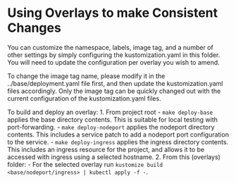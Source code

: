 # Using Overlays to make Consistent Changes

You can customize the namespace, labels, image tag, and a number of other settings by simply configuring the kustomization.yaml in this folder. You will need to update the configuration per overlay you wish to amend.

To change the image tag name, please modify it in the ../base/deployment.yaml file first, and then update the kustomization.yaml files accordingly. Only the image tag can be quickly changed out with the current configuration of the kustomization.yaml files.

To build and deploy an overlay:
    1. From project root
        - ```make deploy-base``` applies the base directory contents. This is suitable for local testing with port-forwarding.
        - ```make deploy-nodeport``` applies the nodeport directory contents. This includes a service patch to add a nodeport port configuration to the service. 
        - ```make deploy-ingress``` applies the ingress directory contents. This includes an ingress resource for the project, and allows it to be accessed with ingress using a selected hostname.
    2. From this (overlays) folder:
        - For the selected overlay run ```kustomize build <base/nodeport/ingress> | kubectl apply -f -```. 